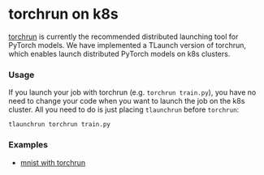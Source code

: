 # torchrun on k8s

[torchrun](https://pytorch.org/docs/stable/elastic/run.html) is currently the recommended distributed launching tool for PyTorch models. 
We have implemented a TLaunch version of torchrun, which enables launch distributed PyTorch models 
on k8s clusters.

### Usage

If you launch your job with torchrun (e.g. `torchrun train.py`), 
you have no need to change your code when you want to launch the job on the k8s cluster.
All you need to do is just placing `tlaunchrun` before `torchrun`:
```shell
tlaunchrun torchrun train.py
```

### Examples
- [mnist with torchrun](./MNIST/)
